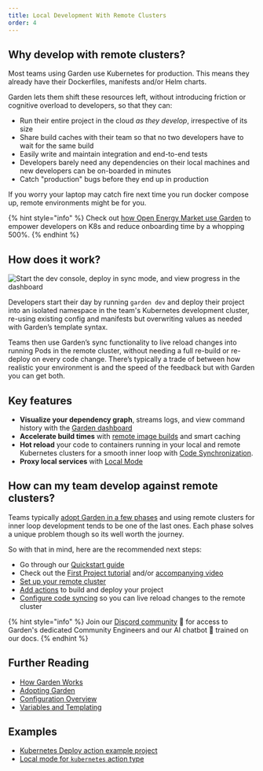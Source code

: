 ```yaml
---
title: Local Development With Remote Clusters
order: 4
---
```


## Why develop with remote clusters?

Most teams using Garden use Kubernetes for production. This means they already have their Dockerfiles, manifests and/or Helm charts.

Garden lets them shift these resources left, without introducing friction or cognitive overload to developers, so that they can:

- Run their entire project in the cloud _as they develop_, irrespective of its size
- Share build caches with their team so that no two developers have to wait for the same build
- Easily write and maintain integration and end-to-end tests
- Developers barely need any dependencies on their local machines and new developers can be on-boarded in minutes
- Catch "production" bugs before they end up in production

If you worry your laptop may catch fire next time you run docker compose up, remote environments might be for you.

{% hint style="info" %}
Check out [how Open Energy Market use Garden](https://garden.io/blog/kubernetes-automation) to empower developers on K8s and reduce onboarding time by a whopping 500%.
{% endhint %}

## How does it work?

![Start the dev console, deploy in sync mode, and view progress in the dashboard](https://github.com/garden-io/garden/assets/5373776/914a7695-6453-4b34-becf-eab387e478a0)

Developers start their day by running `garden dev` and deploy their project into an isolated namespace in the team's Kubernetes development cluster, re-using existing config and manifests but overwriting values as needed with Garden’s template syntax.

Teams then use Garden’s sync functionality to live reload changes into running Pods in the remote cluster, without needing a full re-build or re-deploy on every code change. There’s typically a trade of between how realistic your environment is and the speed of the feedback but with Garden you can get both.

## Key features

- **Visualize your dependency graph**, streams logs, and view command history with the [Garden dashboard](https://app.garden.io)
- **Accelerate build times** with [remote image builds](../k8s-plugins/guides/in-cluster-building.md) and smart caching
- **Hot reload** your code to containers running in your local and remote Kubernetes clusters for a smooth inner loop with [Code Synchronization](https://docs.garden.io/guides/code-synchronization).
- **Proxy local services** with [Local Mode](../guides/running-service-in-local-mode.md)

## How can my team develop against remote clusters?

Teams typically [adopt Garden in a few phases](../overview/adopting-garden.md) and using remote clusters for inner loop development tends to be one of the last ones. Each phase solves a unique problem though so its well worth the journey.

So with that in mind, here are the recommended next steps:

- Go through our [Quickstart guide](../getting-started/quickstart.md)
- Check out the [First Project tutorial](../tutorials/README.md) and/or [accompanying video](https://youtu.be/0y5E8K-8kr4)
- [Set up your remote cluster](../k8s-plugins/remote-k8s/README.md)
- [Add actions](../k8s-plugins/actions/README.md) to build and deploy your project
- [Configure code syncing](../guides/code-synchronization.md) so you can live reload changes to the remote cluster

{% hint style="info" %}
Join our [Discord community](https://go.garden.io/discord) 🌸 for access to Garden's dedicated Community Engineers and our AI chatbot 🤖  trained on our docs.
{% endhint %}

## Further Reading

- [How Garden Works](../overview/how-garden-works.md)
- [Adopting Garden](../overview/adopting-garden.md)
- [Configuration Overview](../using-garden/configuration-overview.md)
- [Variables and Templating](../using-garden/variables-and-templating.md)

## Examples

- [Kubernetes Deploy action example project](https://github.com/garden-io/garden/tree/0.13.30/examples/k8s-deploy-patch-resources)
- [Local mode for `kubernetes` action type](https://github.com/garden-io/garden/tree/0.13.30/examples/local-mode-k8s)
